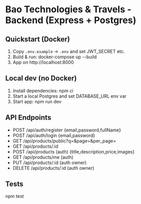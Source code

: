 # Bao Technologies & Travels - Backend (Express + Postgres)

## Quickstart (Docker)
1. Copy `.env.example` -> `.env` and set JWT_SECRET etc.
2. Build & run:
   docker-compose up --build
3. App on http://localhost:8000

## Local dev (no Docker)
1. Install dependencies: npm ci
2. Start a local Postgres and set DATABASE_URL env var
3. Start app: npm run dev

## API Endpoints
- POST /api/auth/register {email,password,fullName}
- POST /api/auth/login {email,password}
- GET  /api/products/public?q=&page=&per_page=
- GET  /api/products/:id
- POST /api/products (auth) {title,description,price,images}
- GET  /api/products/me (auth)
- PUT  /api/products/:id (auth owner)
- DELETE /api/products/:id (auth owner)

## Tests
npm test
